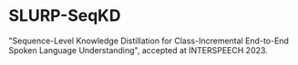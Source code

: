 # SLURP-SeqKD
"Sequence-Level Knowledge Distillation for Class-Incremental End-to-End Spoken Language Understanding", accepted at INTERSPEECH 2023.
